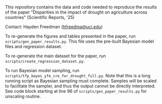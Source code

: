 This repository contains the data and code needed to reproduce the results of the paper "Disparities in the impact of drought on agriculture across countries" (Scientific Reports, '25)

Contact: Hayden Freedman (hfreedma@uci.edu)

To re-generate the figures and tables presented in the paper, run `scripts/gen_paper_results.py`. This file uses the pre-built Bayesian model files and regression dataset.

To re-generate the main dataset for the paper, run `scripts/create_regression_dataset.py`.

To run Bayesian model sampling, run `scripts/tfp_bayes_yfe_cre_for_drought_full.py`. Note that this is a long running script as Bayesian sampling must complete. Samples will be scaled to facilitate the sampler, and thus the output cannot be directly interpreted. See code block starting at line 96 of `scripts/gen_paper_results.py` for unscaling routine.
